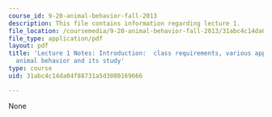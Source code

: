 ```yaml
---
course_id: 9-20-animal-behavior-fall-2013
description: This file contains information regarding lecture 1.
file_location: /coursemedia/9-20-animal-behavior-fall-2013/31abc4c14da04f88731a5d3080169666_MIT9_20F13_Lec1.pdf
file_type: application/pdf
layout: pdf
title: 'Lecture 1 Notes: Introduction:  class requirements, various approaches to
  animal behavior and its study'
type: course
uid: 31abc4c14da04f88731a5d3080169666

---
```

None